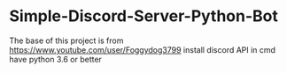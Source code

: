 # Simple-Discord-Server-Python-Bot
The base of this project is from https://www.youtube.com/user/Foggydog3799
install discord API in cmd 
have python 3.6 or better

